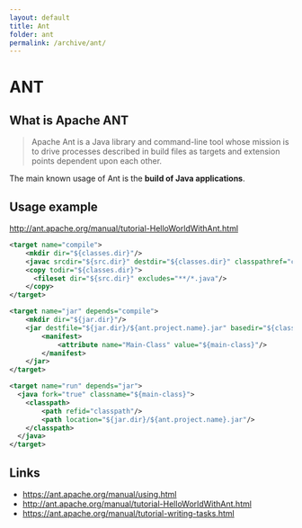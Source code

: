 ```yaml
---
layout: default
title: Ant
folder: ant
permalink: /archive/ant/
---
```


# ANT

## What is Apache ANT

> Apache Ant is a Java library and command-line tool whose mission is to drive processes described in build files as targets and extension points dependent upon each other.

The main known usage of Ant is the **build of Java applications**.

## Usage example

<http://ant.apache.org/manual/tutorial-HelloWorldWithAnt.html>

~~~ xml
<target name="compile">
    <mkdir dir="${classes.dir}"/>
    <javac srcdir="${src.dir}" destdir="${classes.dir}" classpathref="classpath"/>
    <copy todir="${classes.dir}">
      <fileset dir="${src.dir}" excludes="**/*.java"/>
    </copy>
</target>

<target name="jar" depends="compile">
    <mkdir dir="${jar.dir}"/>
    <jar destfile="${jar.dir}/${ant.project.name}.jar" basedir="${classes.dir}">
        <manifest>
            <attribute name="Main-Class" value="${main-class}"/>
        </manifest>
    </jar>
</target>

<target name="run" depends="jar">
  <java fork="true" classname="${main-class}">
    <classpath>
        <path refid="classpath"/>
        <path location="${jar.dir}/${ant.project.name}.jar"/>
    </classpath>
  </java>
</target>
~~~

## Links
- <https://ant.apache.org/manual/using.html>
- <http://ant.apache.org/manual/tutorial-HelloWorldWithAnt.html>
- <https://ant.apache.org/manual/tutorial-writing-tasks.html>
